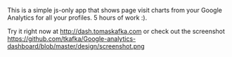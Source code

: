 This is a simple js-only app that shows page visit charts from your Google Analytics for all your profiles. 5 hours of work :).

Try it right now at http://dash.tomaskafka.com or check out the screenshot https://github.com/tkafka/Google-analytics-dashboard/blob/master/design/screenshot.png

